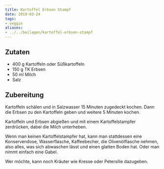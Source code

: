 ```yaml
---
title: Kartoffel Erbsen Stampf
date: 2019-03-24
tags:
- veggie
aliases:
- ../../beilagen/kartoffel-erbsen-stampf
---
```


## Zutaten
- 400 g 	Kartoffeln oder Süßkartoffeln
- 150 g     TK Erbsen
- 50 ml 	Milch
- Salz

## Zubereitung
Kartoffeln schälen und in Salzwasser 15 Minuten zugedeckt kochen. Dann die Erbsen zu den Kartoffeln geben und weitere 5 Minuten kochen.

Kartoffeln und Erbsen abgießen und mit einem Kartoffelstampfer zerdrücken, dabei die Milch unterheben.

Wenn man keinen Kartoffelstampfer hat, kann man stattdessen eine Konservendose, Wasserflasche, Kaffeebecher, die Olivenölflasche nehmen, also alles, was sich abwaschen lässt und einen glatten Boden hat. Oder man nimmt einfach eine Gabel.

Wer möchte, kann noch Kräuter wie Kresse oder Petersilie dazugeben.
